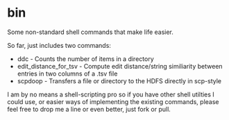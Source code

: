 # bin
Some non-standard shell commands that make life easier.

So far, just includes two commands:
+ ddc - Counts the number of items in a directory
+ edit\_distance\_for\_tsv - Compute edit distance/string similiarity between entries in two columns of  a .tsv file
+ scpdoop - Transfers a file or directory to the HDFS directly in scp-style

I am by no means a shell-scripting pro so if you have other shell utilties I could use, or easier ways of implementing the existing commands, please feel free to drop me a line or even better, just fork or pull.

